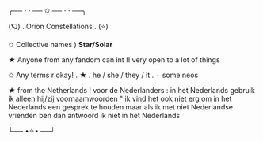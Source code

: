 

╭── ⋅ ⋅ ── ✩ ── ⋅ ⋅ ──╮

(🪐) . Orion Constellations . (⭐)

✩ Collective names ) __Star/Solar__
          
★ Anyone from any fandom can int !! very open to a lot of things
    
✩ Any terms r okay! . ★ .  he / she / they / it . + some neos 

★ from the Netherlands ! voor de Nederlanders : in het Nederlands gebruik ik alleen hij/zij voornaamwoorden " ik vind het ook niet erg om in het Nederlands een gesprek te houden maar als ik met niet Nederlandse vrienden ben dan antwoord ik niet in het Nederlands 

└── •✧• ──┘



<!---
Sol4rsystem/Sol4rsystem is a ✨ special ✨ repository because its `README.md` (this file) appears on your GitHub profile.
You can click the Preview link to take a look at your changes.
--->
